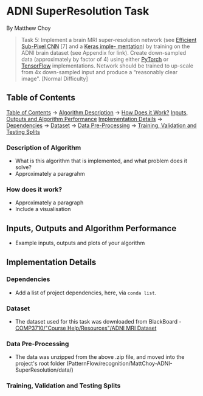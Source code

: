 # ADNI SuperResolution Task
By Matthew Choy

> Task 5: Implement a brain MRI super-resolution network (see [Efficient Sub-Pixel CNN](https://keras.io/examples/vision/super_resolution_sub_pixel/) [7] and a [Keras imple-
mentation](https://keras.io/examples/vision/super_resolution_sub_pixel/)) by training on the ADNI brain dataset (see Appendix for link). Create down-sampled data
(approximately by factor of 4) using either [PyTorch](https://pytorch.org/vision/stable/generated/torchvision.transforms.functional.resize.html#torchvision.transforms.functional.resize) or [TensorFlow](https://www.tensorflow.org/api_docs/python/tf/image/resize) implementations. Network should
be trained to up-scale from 4x down-sampled input and produce a “reasonably clear image". [Normal
Difficulty]

## Table of Contents
[Table of Contents](#table-of-contents)
→ [Algorithm Description](#description-of-algorithm)
→ [How Does it Work?](#how-does-it-work)
[Inputs, Outputs and Algorithm Performance](#inputs-outputs-and-algorithm-performance)
[Implementation Details](#implementation-details)
→ [Dependencies](#dependencies)
→ [Dataset](#dataset)
→ [Data Pre-Processing](#data-pre-processing)
→ [Training, Validation and Testing Splits](#training-validation-and-testing-splits)
### Description of Algorithm
- What is this algorithm that is implemented, and what problem does it solve?
- Approximately a paragrahm

### How does it work?
- Approximately a paragraph
- Include a visualisation

## Inputs, Outputs and Algorithm Performance
- Example inputs, outputs and plots of your algorithm

## Implementation Details
### Dependencies
- Add a list of project dependencies, here, via `conda list`.

### Dataset 
- The dataset used for this task was downloaded from BlackBoard - [COMP3710/"Course Help/Resources"/ADNI MRI Dataset](https://cloudstor.aarnet.edu.au/plus/s/L6bbssKhUoUdTSI)
### Data Pre-Processing
- The data was unzipped from the above .zip file, and moved into the project's root folder (PatternFlow/recognition/MattChoy-ADNI-SuperResolution/data/)
### Training, Validation and Testing Splits